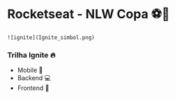 # Rocketseat - NLW Copa :soccer::rocket:

```
![ignite](Ignite_simbol.png)
```

### Trilha Ignite :fire:

- Mobile :mobile_phone_off:
- Backend :computer:
- Frontend :art:
